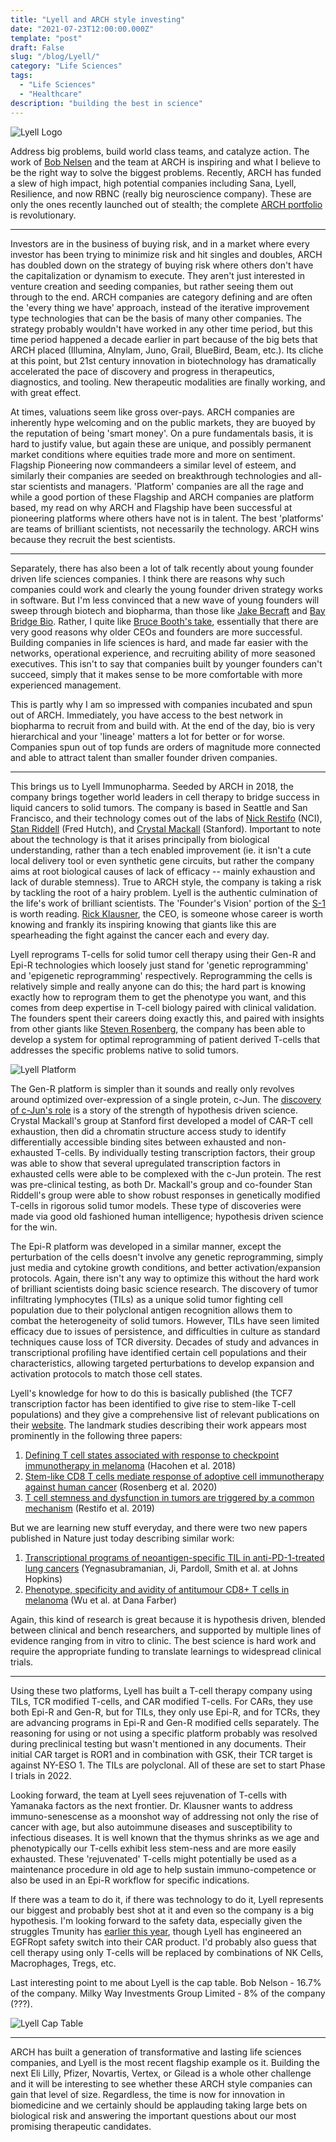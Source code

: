 ```yaml
---
title: "Lyell and ARCH style investing"
date: "2021-07-23T12:00:00.000Z"
template: "post"
draft: False
slug: "/blog/Lyell/"
category: "Life Sciences"
tags:
  - "Life Sciences"
  - "Healthcare"
description: "building the best in science"
---
```


![Lyell Logo](/Lyell_Logo.jpg "Lyell Logo")

Address big problems, build world class teams, and catalyze action. The work of [Bob Nelsen](https://www.forbes.com/sites/matthewherper/2016/05/11/rx-for-success/?sh=7c27bef1280b) and the team at ARCH is inspiring and what I believe to be the right way to solve the biggest problems. Recently, ARCH has funded a slew of high impact, high potential companies including Sana, Lyell, Resilience, and now RBNC (really big neuroscience company). These are only the ones recently launched out of stealth; the complete [ARCH portfolio](https://www.archventure.com/portfolio/) is revolutionary.

***

Investors are in the business of buying risk, and in a market where every investor has been trying to minimize risk and hit singles and doubles, ARCH has doubled down on the strategy of buying risk where others don't have the capitalization or dynamism to execute. They aren't just interested in venture creation and seeding companies, but rather seeing them out through to the end. ARCH companies are category defining and are often the 'every thing we have' approach, instead of the iterative improvement type technologies that can be the basis of many other companies. The strategy probably wouldn't have worked in any other time period, but this time period happened a decade earlier in part because of the big bets that ARCH placed (Illumina, Alnylam, Juno, Grail, BlueBird, Beam, etc.). Its cliche at this point, but 21st century innovation in biotechnology has dramatically accelerated the pace of discovery and progress in therapeutics, diagnostics, and tooling. New therapeutic modalities are finally working, and with great effect.  

At times, valuations seem like gross over-pays. ARCH companies are inherently hype welcoming and on the public markets, they are buoyed by the reputation of being 'smart money'. On a pure fundamentals basis, it is hard to justify value, but again these are unique, and possibly permanent market conditions where equities trade more and more on sentiment. Flagship Pioneering now commandeers a similar level of esteem, and similarly their companies are seeded on breakthrough technologies and all-star scientists and managers. 'Platform' companies are all the rage and while a good portion of these Flagship and ARCH companies are platform based, my read on why ARCH and Flagship have been successful at pioneering platforms where others have not is in talent. The best 'platforms' are teams of brilliant scientists, not necessarily the technology. ARCH wins because they recruit the best scientists.

***

Separately, there has also been a lot of talk recently about young founder driven life sciences companies. I think there are reasons why such companies could work and clearly the young founder driven strategy works in software. But I'm less convinced that a new wave of young founders will sweep through biotech and biopharma, than those like [Jake Becraft](https://twitter.com/DrSynbio/status/1405563981117415426) and [Bay Bridge Bio](https://www.baybridgebio.com/blog/young_founders_3.html). Rather, I quite like [Bruce Booth's take](https://lifescivc.com/2018/02/grey-hair-c-suite-experience-age-ipos-biotech/), essentially that there are very good reasons why older CEOs and founders are more successful. Building companies in life sciences is hard, and made far easier with the networks, operational experience, and recruiting ability of more seasoned executives. This isn't to say that companies built by younger founders can't succeed, simply that it makes sense to be more comfortable with more experienced management.

This is partly why I am so impressed with companies incubated and spun out of ARCH. Immediately, you have access to the best network in biopharma to recruit from and build with. At the end of the day, bio is very hierarchical and your 'lineage' matters a lot for better or for worse. Companies spun out of top funds are orders of magnitude more connected and able to attract talent than smaller founder driven companies.

***

This brings us to Lyell Immunopharma. Seeded by ARCH in 2018, the company brings together world leaders in cell therapy to bridge success in liquid cancers to solid tumors. The company is based in Seattle and San Francisco, and their technology comes out of the labs of [Nick Restifo](https://scholar.google.com/citations?user=LVBMEQ8AAAAJ) (NCI), [Stan Riddell](https://www.immunology.washington.edu/faculty/adjunct-faculty/riddell/) (Fred Hutch), and [Crystal Mackall](https://scholar.google.com/citations?user=L5KmCDMAAAAJ) (Stanford). Important to note about the technology is that it arises principally from biological understanding, rather than a tech enabled improvement (ie. it isn't a cute local delivery tool or even synthetic gene circuits, but rather the company aims at root biological causes of lack of efficacy -- mainly exhaustion and lack of durable stemness). True to ARCH style, the company is taking a risk by tackling the root of a hairy problem. Lyell is the authentic culmination of the life's work of brilliant scientists. The 'Founder's Vision' portion of the [S-1](https://www.sec.gov/Archives/edgar/data/0001806952/000119312521172500/d168165ds1.htm#tx168165_10a) is worth reading. [Rick Klausner](https://en.wikipedia.org/wiki/Richard_Klausner), the CEO, is someone whose career is worth knowing and frankly its inspiring knowing that giants like this are spearheading the fight against the cancer each and every day.

Lyell reprograms T-cells for solid tumor cell therapy using their Gen-R and Epi-R technologies which loosely just stand for 'genetic reprogramming' and 'epigenetic reprogramming' respectively. Reprogramming the cells is relatively simple and really anyone can do this; the hard part is knowing exactly how to reprogram them to get the phenotype you want, and this comes from deep expertise in T-cell biology paired with clinical validation. The founders spent their careers doing exactly this, and paired with insights from other giants like [Steven Rosenberg](https://scholar.google.com/citations?user=XkJsAeQAAAAJ), the company has been able to develop a system for optimal reprogramming of patient derived T-cells that addresses the specific problems native to solid tumors.

![Lyell Platform](/Lyell_Platform.jpg "Lyell Platform")

The Gen-R platform is simpler than it sounds and really only revolves around optimized over-expression of a single protein, c-Jun. The [discovery of c-Jun's role](https://www.nature.com/articles/s41586-019-1805-z) is a story of the strength of hypothesis driven science. Crystal Mackall's group at Stanford first developed a model of CAR-T cell exhaustion, then did a chromatin structure access study to identify differentially accessible binding sites between exhausted and non-exhausted T-cells. By individually testing transcription factors, their group was able to show that several upregulated transcription factors in exhausted cells were able to be complexed with the c-Jun protein. The rest was pre-clinical testing, as both Dr. Mackall's group and co-founder Stan Riddell's group were able to show robust responses in genetically modified T-cells in rigorous solid tumor models. These type of discoveries were made via good old fashioned human intelligence; hypothesis driven science for the win.

The Epi-R platform was developed in a similar manner, except the perturbation of the cells doesn't involve any genetic reprogramming, simply just media and cytokine growth conditions, and better activation/expansion protocols. Again, there isn't any way to optimize this without the hard work of brilliant scientists doing basic science research. The discovery of tumor infiltrating lymphocytes (TILs) as a unique solid tumor fighting cell population due to their polyclonal antigen recognition allows them to combat the heterogeneity of solid tumors. However, TILs have seen limited efficacy due to issues of persistence, and difficulties in culture as standard techniques cause loss of TCR diversity. Decades of study and advances in transcriptional profiling have identified certain cell populations and their characteristics, allowing targeted perturbations to develop expansion and activation protocols to match those cell states.

Lyell's knowledge for how to do this is basically published (the TCF7 transcription factor has been identified to give rise to stem-like T-cell populations) and they give a comprehensive list of relevant publications on their [website](https://lyell.com/bibliography). The landmark studies describing their work appears most prominently in the following three papers:

1. [Defining T cell states associated with response to checkpoint immunotherapy in melanoma](https://www.ncbi.nlm.nih.gov/labs/pmc/articles/PMC6641984/) (Hacohen et al. 2018)
2. [Stem-like CD8 T cells mediate response of adoptive cell immunotherapy against human cancer](https://science.sciencemag.org/content/370/6522/1328) (Rosenberg et al. 2020)
3. [T cell stemness and dysfunction in tumors are triggered by a common mechanism](https://science.sciencemag.org/content/363/6434/eaau0135) (Restifo et al. 2019)

But we are learning new stuff everyday, and there were two new papers published in Nature just today describing similar work:

1. [Transcriptional programs of neoantigen-specific TIL in anti-PD-1-treated lung cancers](https://www.nature.com/articles/s41586-021-03752-4) (Yegnasubramanian, Ji, Pardoll, Smith et al. at Johns Hopkins)
2. [Phenotype, specificity and avidity of antitumour CD8+ T cells in melanoma](https://www.nature.com/articles/s41586-021-03704-y) (Wu et al. at Dana Farber)

Again, this kind of research is great because it is hypothesis driven, blended between clinical and bench researchers, and supported by multiple lines of evidence ranging from in vitro to clinic. The best science is hard work and require the appropriate funding to translate learnings to widespread clinical trials.

***

Using these two platforms, Lyell has built a T-cell therapy company using TILs, TCR modified T-cells, and CAR modified T-cells. For CARs, they use both Epi-R and Gen-R, but for TILs, they only use Epi-R, and for TCRs, they are advancing programs in Epi-R and Gen-R modified cells separately. The reasoning for using or not using a specific platform probably was resolved during preclinical testing but wasn't mentioned in any documents. Their initial CAR target is ROR1 and in combination with GSK, their TCR target is against NY-ESO 1. The TILs are polyclonal. All of these are set to start Phase I trials in 2022.

Looking forward, the team at Lyell sees rejuvenation of T-cells with Yamanaka factors as the next frontier. Dr. Klausner wants to address immuno-senescense as a moonshot way of addressing not only the rise of cancer with age, but also autoimmune diseases and susceptibility to infectious diseases. It is well known that the thymus shrinks as we age and phenotypically our T-cells exhibit less stem-ness and are more easily exhausted. These 'rejuvenated' T-cells might potentially be used as a maintenance procedure in old age to help sustain immuno-competence or also be used in an Epi-R workflow for specific indications.

If there was a team to do it, if there was technology to do it, Lyell represents our biggest and probably best shot at it and even so the company is a big hypothesis. I'm looking forward to the safety data, especially given the struggles Tmunity has [earlier this year](https://endpts.com/exclusive-carl-junes-tmunity-encounters-a-lethal-roadblock-as-2-patient-deaths-derail-lead-trial-raise-red-flag-forcing-a-rethink-of-car-t-for-solid-tumors/), though Lyell has engineered an EGFRopt safety switch into their CAR product. I'd probably also guess that cell therapy using only T-cells will be replaced by combinations of NK Cells, Macrophages, Tregs, etc.

Last interesting point to me about Lyell is the cap table. Bob Nelson - 16.7% of the company. Milky Way Investments Group Limited - 8% of the company (???).

![Lyell Cap Table](/Lyell_Cap.jpg "Lyell Cap Table")

***

ARCH has built a generation of transformative and lasting life sciences companies, and Lyell is the most recent flagship example os it. Building the next Eli Lilly, Pfizer, Novartis, Vertex, or Gilead is a whole other challenge and it will be interesting to see whether these ARCH style companies can gain that level of size. Regardless, the time is now for innovation in biomedicine and we certainly should be applauding taking large bets on biological risk and answering the important questions about our most promising therapeutic candidates.
